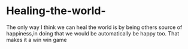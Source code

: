 # Healing-the-world-
The only way I think we can heal the world is by being others source of happiness,in doing that we would be automatically be happy too. That makes it a win win game

